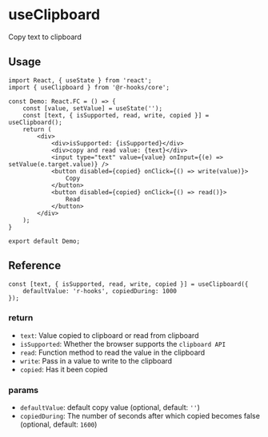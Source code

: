 # useClipboard

Copy text to clipboard

## Usage

```tsx
import React, { useState } from 'react';
import { useClipboard } from '@r-hooks/core';

const Demo: React.FC = () => {
    const [value, setValue] = useState('');
    const [text, { isSupported, read, write, copied }] = useClipboard();
    return (
        <div>
            <div>isSupported: {isSupported}</div>
            <div>copy and read value: {text}</div>
            <input type="text" value={value} onInput={(e) => setValue(e.target.value)} />
            <button disabled={copied} onClick={() => write(value)}>
                Copy
            </button>
            <button disabled={copied} onClick={() => read()}>
                Read
            </button>
        </div>
    );
}

export default Demo;

```

## Reference

```tsx
const [text, { isSupported, read, write, copied }] = useClipboard({
    defaultValue: 'r-hooks', copiedDuring: 1000
});

```
### return
- `text`: Value copied to clipboard or read from clipboard
- `isSupported`: Whether the browser supports the `clipboard API`
- `read`: Function method to read the value in the clipboard
- `write`: Pass in a value to write to the clipboard
- `copied`: Has it been copied

### params
- `defaultValue`: default copy value (optional, default: `''`)
- `copiedDuring`: The number of seconds after which copied becomes false (optional, default: `1600`)
